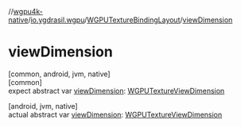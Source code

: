 //[wgpu4k-native](../../../index.md)/[io.ygdrasil.wgpu](../index.md)/[WGPUTextureBindingLayout](index.md)/[viewDimension](view-dimension.md)

# viewDimension

[common, android, jvm, native]\
[common]\
expect abstract var [viewDimension](view-dimension.md): [WGPUTextureViewDimension](../-w-g-p-u-texture-view-dimension/index.md)

[android, jvm, native]\
actual abstract var [viewDimension](view-dimension.md): [WGPUTextureViewDimension](../-w-g-p-u-texture-view-dimension/index.md)